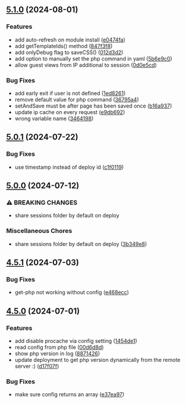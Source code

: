 ## [5.1.0](https://github.com/baumrock/RockMigrations/compare/v5.0.1...v5.1.0) (2024-08-01)


### Features

* add auto-refresh on module install ([e0474fa](https://github.com/baumrock/RockMigrations/commit/e0474fa8a018272c5dfc7accf7b563d7cbed1b3b))
* add getTemplateIds() method ([847f3f8](https://github.com/baumrock/RockMigrations/commit/847f3f86b66c027b0067ec564670a807ebb0cf8b))
* add onlyDebug flag to saveCSS() ([012d3d2](https://github.com/baumrock/RockMigrations/commit/012d3d2adc46f73c9595dd2fe36e92c0c6aa09b3))
* add option to manually set the php command in yaml ([5b6e9c0](https://github.com/baumrock/RockMigrations/commit/5b6e9c02aff6e62f26887b9dcda0a062fee4aafc))
* allow guest views from IP additional to session ([0d0e5cd](https://github.com/baumrock/RockMigrations/commit/0d0e5cd31ec629243c2bdee2f6c0206fb626f318))


### Bug Fixes

* add early exit if user is not defined ([1ed8261](https://github.com/baumrock/RockMigrations/commit/1ed8261652e4553f1168033b33145db385aed3b8))
* remove default value for php command ([36795a4](https://github.com/baumrock/RockMigrations/commit/36795a49be2b40b1b4d552abd404123453cb6912))
* setAndSave must be after page has been saved once ([b16a937](https://github.com/baumrock/RockMigrations/commit/b16a93729544625771394b2d469cc646b4dee843))
* update ip cache on every request ([e9db692](https://github.com/baumrock/RockMigrations/commit/e9db6927615fa9ccdce638aab6c3f172eb95322a))
* wrong variable name ([3464198](https://github.com/baumrock/RockMigrations/commit/3464198c25c428a4eacb324b7bfe6199674eda30))

## [5.0.1](https://github.com/baumrock/RockMigrations/compare/v5.0.0...v5.0.1) (2024-07-22)


### Bug Fixes

* use timestamp instead of deploy id ([c1f0119](https://github.com/baumrock/RockMigrations/commit/c1f011977d31c22112fd0020088070fb04b83cc8))

## [5.0.0](https://github.com/baumrock/RockMigrations/compare/v4.5.1...v5.0.0) (2024-07-12)


### ⚠ BREAKING CHANGES

* share sessions folder by default on deploy

### Miscellaneous Chores

* share sessions folder by default on deploy ([3b349e8](https://github.com/baumrock/RockMigrations/commit/3b349e8a68cf3e687cb0ccda7662752435f2941f))

## [4.5.1](https://github.com/baumrock/RockMigrations/compare/v4.5.0...v4.5.1) (2024-07-03)


### Bug Fixes

* get-php not working without config ([e468ecc](https://github.com/baumrock/RockMigrations/commit/e468ecccc11021fef3bd52e55dc29e0a53d06d6f))

## [4.5.0](https://github.com/baumrock/RockMigrations/compare/v4.4.0...v4.5.0) (2024-07-01)


### Features

* add disable procache via config setting ([1454de1](https://github.com/baumrock/RockMigrations/commit/1454de1ac29451fd5a7566ec479e70c50b4dcccc))
* read config from php file ([00d6d8d](https://github.com/baumrock/RockMigrations/commit/00d6d8ddef55b67a889dc45f770ae40161c8a75a))
* show php version in log ([8871426](https://github.com/baumrock/RockMigrations/commit/8871426426d30791e6d5eac16981432eb1ebc78a))
* update deployment to get php version dynamically from the remote server :) ([d17f07f](https://github.com/baumrock/RockMigrations/commit/d17f07fcd151c64cc4b50fe0bedbebfce05f607d))


### Bug Fixes

* make sure config returns an array ([e37ea97](https://github.com/baumrock/RockMigrations/commit/e37ea97e3d31be05be73a19fe68784cd186e6946))


